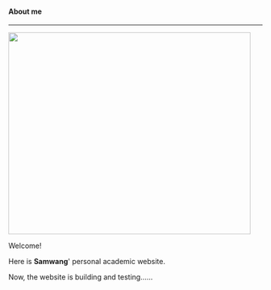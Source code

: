 #### About me

________



<img src="https://hellotosamwang.github.io/samwang_old.jpg" class="floatpic" width="480" height="400">

Welcome!

Here is **Samwang**' personal academic website.

Now, the website is building and testing......